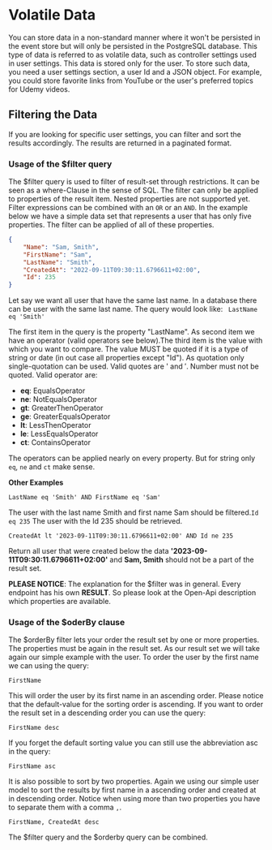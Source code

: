 # Volatile Data

You can store data in a non-standard manner where it won't be persisted in the event store but will only be persisted in the PostgreSQL database. This type of data is referred to as volatile data, such as controller settings used in user settings. This data is stored only for the user. To store such data, you need a user settings section, a user Id and a JSON object. For example, you could store favorite links from YouTube or the user's preferred topics for Udemy videos. 

## Filtering the Data
If you are looking for specific user settings, you can filter and sort the results accordingly. The results are returned in a paginated format.

### Usage of the $filter query
The $filter query is used to filter of result-set through restrictions. It can be seen as a where-Clause  in the sense of SQL. The filter can only be applied to properties of the result item. Nested properties are not supported yet. Filter expressions can be combined with an `OR` or an `AND`. In the example below we have a simple data set that represents a user that has only five properties. The filter can be applied of all of these properties.

```json
{
    "Name": "Sam, Smith",
    "FirstName": "Sam",
    "LastName": "Smith",
    "CreatedAt": "2022-09-11T09:30:11.6796611+02:00",
    "Id": 235
}
```
Let say we want all user that have the same last name. In a database there can be user with the same last name. The query would look like:
 <code> LastName eq 'Smith' </code>

The first item in the query is the property "LastName". As second item we have an operator (valid operators see below).The third item is the value with which you want to compare. The value MUST be quoted if it is a type of string or date (in out case all properties except "Id"). As quotation only single-quotation can be used. Valid quotes are ' and ′. Number must not be quoted.
Valid operator are:
 
 - **eq**: EqualsOperator
 - **ne**: NotEqualsOperator
 - **gt**: GreaterThenOperator
 - **ge**: GreaterEqualsOperator
 - **lt**: LessThenOperator 
 - **le**: LessEqualsOperator 
 - **ct**: ContainsOperator
   
 The operators can be applied nearly on every property. But for string only `eq`, `ne` and `ct` make sense. 

 **Other Examples**

 `LastName eq 'Smith' AND FirstName eq 'Sam'`

 The user with the last name Smith and first name Sam should be filtered.``Id eq 235`` The user with the Id 235 should be retrieved.
 
 `CreatedAt lt '2023-09-11T09:30:11.6796611+02:00' AND Id ne 235 `

 Return all user that were created below the data **'2023-09-11T09:30:11.6796611+02:00'** and **Sam, Smith** should
 not be a part of  the result set.

 **PLEASE NOTICE**:
 The explanation for the $filter was in general. Every endpoint has his own **RESULT**. So please look at the Open-Api description which 
 properties are available.
 
### Usage of the $oderBy clause

The $orderBy filter lets your order the result set by one or more properties. The properties must be again in the result set. As our result set we will take again our simple example with the user. To order the user by the first name we can using the query:

`FirstName`
 
This will order the user by its first name in an ascending order. Please notice that the default-value for the sorting order is ascending. If you want to order the result set in a descending order you can use the query: 

`FirstName desc`
 
If you forget the default sorting value you can still use the abbreviation asc in the query:
 
`FirstName asc`

It is also possible to sort by two properties. Again we using our simple user model to sort the results by first name in a ascending order and created at in descending order. Notice when using more than two properties you have to separate them with a comma `,`.
 
`FirstName, CreatedAt desc`

The $filter query and the $orderby query can be combined.